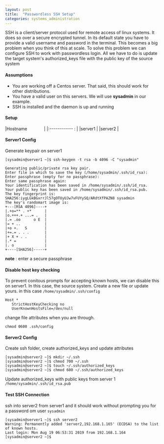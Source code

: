 ```yaml
---
layout: post
title:  "Passwordless SSH Setup"
categories: systems_administration
---
```


SSH is a client/server protocol used for remote access of linux systems. It does so over a secure encrypted tunnel.
In its default state you have to provide a valid username and password in the terminal. This becomes a big problem
when you think of this at scale. 
To solve this problem we can configure SSH to work with passwordless login. All we have to do is update the target
system's authorized_keys file with the public key of the source system

#### **Assumptions**

* You are working off a Centos server. That said, this should work for other distributions. 
* You have a valid user on this servers. We will use **sysadmin** in our example. 
* SSH is installed and the daemon is up and running

#### **Setup**

|Hostname &nbsp; &nbsp; &nbsp; &nbsp; &nbsp; &nbsp; &nbsp;|
|:------------ : |
|server1         |
|server2         |


#### **Server1 Config**

Generate keypair on server1
```
[sysadmin@server1 ~]$ ssh-keygen -t rsa -b 4096 -C "sysadmin"

Generating public/private rsa key pair.
Enter file in which to save the key (/home/sysadmin/.ssh/id_rsa): 
Enter passphrase (empty for no passphrase): 
Enter same passphrase again: 
Your identification has been saved in /home/sysadmin/.ssh/id_rsa.
Your public key has been saved in /home/sysadmin/.ssh/id_rsa.pub.
The key fingerprint is:
SHA256:iygLGkBGxrrJl57gOTUyUJw7vFUYySQ/ARdtXfPAZN8 sysadmin
The key's randomart image is:
+---[RSA 4096]----+
|.+o=** . +*      |
|o.+++.+ ...= .   |
|.= .oo      o E  |
|= + ..           |
|+o +.   S        |
|+=.= . . .       |
|+ X + . .        |
|.* =             |
|. o              |
+----[SHA256]-----+
```
**note** : enter a secure passphrase

#### **Disable host key checking**

To prevent conitous prompts for accepting known hosts, we can disable this on server1. In this case, the source system. Create a new file or update yours. in this case `/home/sysadmin/.ssh/config`
```
Host *
   StrictHostKeyChecking no
   UserKnownHostsFile=/dev/null
```

change file attributes when you are through.
```
chmod 0600 .ssh/config
```


#### **Server2 Config**

Create ssh folder, create authorized_keys and update attributes
```
[sysadmin@server2 ~]$ mkdir ~/.ssh
[sysadmin@server2 ~]$ chmod 700 ~/.ssh
[sysadmin@server2 ~]$ touch ~/.ssh/authorized_keys
[sysadmin@server2 ~]$ chmod 600 ~/.ssh/authorized_keys

```
Update authorized_keys with public keys from server 1 `/home/sysadmin/.ssh/id_rsa.pub`


#### **Test SSH Connection**

ssh into server2 from server1 and it should work without prompting you for a password om user `sysadmin`
```
[sysadmin@server1 ~]$ ssh server2
Warning: Permanently added 'server2,192.168.1.165' (ECDSA) to the list of known hosts.
Last login: Mon Aug 19 06:53:31 2019 from 192.168.1.164
[sysadmin@server2 ~]$ 
```
